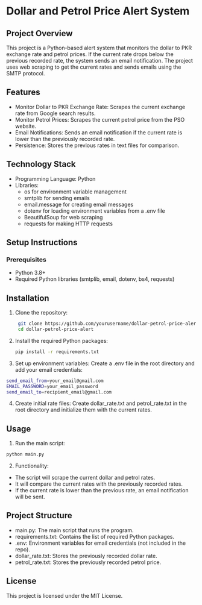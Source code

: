 # Dollar and Petrol Price Alert System
## Project Overview
This project is a Python-based alert system that monitors the dollar to PKR exchange rate and petrol prices. If the current rate drops below the previous recorded rate, the system sends an email notification. The project uses web scraping to get the current rates and sends emails using the SMTP protocol.

## Features
- Monitor Dollar to PKR Exchange Rate: Scrapes the current exchange rate from Google search results.
- Monitor Petrol Prices: Scrapes the current petrol price from the PSO website.
- Email Notifications: Sends an email notification if the current rate is lower than the previously recorded rate.
- Persistence: Stores the previous rates in text files for comparison.
## Technology Stack
- Programming Language: Python
- Libraries:
  - os for environment variable management
  - smtplib for sending emails
  - email.message for creating email messages
  - dotenv for loading environment variables from a .env file
  - BeautifulSoup for web scraping
  - requests for making HTTP requests
## Setup Instructions
### Prerequisites
- Python 3.8+
- Required Python libraries (smtplib, email, dotenv, bs4, requests)
## Installation
1. Clone the repository:
   ```bash
    git clone https://github.com/yourusername/dollar-petrol-price-alert.git
    cd dollar-petrol-price-alert
   ```
2. Install the required Python packages:
   ```bash
   pip install -r requirements.txt
    ```
3. Set up environment variables:
Create a .env file in the root directory and add your email credentials:
```bash
send_email_from=your_email@gmail.com
EMAIL_PASSWORD=your_email_password
send_email_to=recipient_email@gmail.com
```
4. Create initial rate files:
Create dollar_rate.txt and petrol_rate.txt in the root directory and initialize them with the current rates.
## Usage
1. Run the main script:
```bash
python main.py
```
2. Functionality:
- The script will scrape the current dollar and petrol rates.
- It will compare the current rates with the previously recorded rates.
- If the current rate is lower than the previous rate, an email notification will be sent.

## Project Structure
- main.py: The main script that runs the program.
- requirements.txt: Contains the list of required Python packages.
- .env: Environment variables for email credentials (not included in the repo).
- dollar_rate.txt: Stores the previously recorded dollar rate.
- petrol_rate.txt: Stores the previously recorded petrol price.
## License
This project is licensed under the MIT License.


